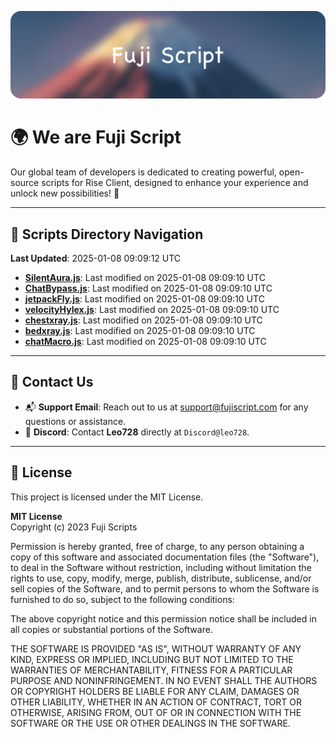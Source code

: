 ![Banner](.github/b.webp)

# 🌍 **We are Fuji Script**

Our global team of developers is dedicated to creating powerful, open-source scripts for Rise Client, designed to enhance your experience and unlock new possibilities! 🌟

---
<!-- SCRIPTS_NAVIGATION_START -->
## 📂 **Scripts Directory Navigation**

**Last Updated**: 2025-01-08 09:09:12 UTC

- **[SilentAura.js](scripts/SilentAura.js)**: Last modified on 2025-01-08 09:09:10 UTC
- **[ChatBypass.js](scripts/ChatBypass.js)**: Last modified on 2025-01-08 09:09:10 UTC
- **[jetpackFly.js](scripts/jetpackFly.js)**: Last modified on 2025-01-08 09:09:10 UTC
- **[velocityHylex.js](scripts/velocityHylex.js)**: Last modified on 2025-01-08 09:09:10 UTC
- **[chestxray.js](scripts/chestxray.js)**: Last modified on 2025-01-08 09:09:10 UTC
- **[bedxray.js](scripts/bedxray.js)**: Last modified on 2025-01-08 09:09:10 UTC
- **[chatMacro.js](scripts/chatMacro.js)**: Last modified on 2025-01-08 09:09:10 UTC

<!-- SCRIPTS_NAVIGATION_END -->

---

## 💬 **Contact Us**  
- 📬 **Support Email**: Reach out to us at [support@fujiscript.com](mailto:support@fujiscript.com) for any questions or assistance.  
- 💬 **Discord**: Contact **Leo728** directly at `Discord@leo728`.

---

## 📜 **License**

This project is licensed under the MIT License.  

**MIT License**  
Copyright (c) 2023 Fuji Scripts  

Permission is hereby granted, free of charge, to any person obtaining a copy of this software and associated documentation files (the "Software"), to deal in the Software without restriction, including without limitation the rights to use, copy, modify, merge, publish, distribute, sublicense, and/or sell copies of the Software, and to permit persons to whom the Software is furnished to do so, subject to the following conditions:  

The above copyright notice and this permission notice shall be included in all copies or substantial portions of the Software.  

THE SOFTWARE IS PROVIDED "AS IS", WITHOUT WARRANTY OF ANY KIND, EXPRESS OR IMPLIED, INCLUDING BUT NOT LIMITED TO THE WARRANTIES OF MERCHANTABILITY, FITNESS FOR A PARTICULAR PURPOSE AND NONINFRINGEMENT. IN NO EVENT SHALL THE AUTHORS OR COPYRIGHT HOLDERS BE LIABLE FOR ANY CLAIM, DAMAGES OR OTHER LIABILITY, WHETHER IN AN ACTION OF CONTRACT, TORT OR OTHERWISE, ARISING FROM, OUT OF OR IN CONNECTION WITH THE SOFTWARE OR THE USE OR OTHER DEALINGS IN THE SOFTWARE.  
